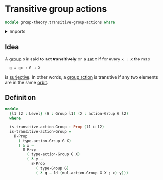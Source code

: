 # Transitive group actions

```agda
module group-theory.transitive-group-actions where
```

<details><summary>Imports</summary>

```agda
open import foundation.existential-quantification
open import foundation.identity-types
open import foundation.propositions
open import foundation.universe-levels

open import group-theory.group-actions
open import group-theory.groups
```

</details>

## Idea

A [group](group-theory.groups.md) `G` is said to **act transitively** on a
[set](foundation-core.sets.md) `X` if for every `x : X` the map

```text
  g ↦ gx : G → X
```

is [surjective](foundation.surjective-maps.md). In other words, a
[group action](group-theory.group-actions.md) is transitive if any two elements
are in the same [orbit](group-theory.orbits-group-actions.md).

## Definition

```agda
module _
  {l1 l2 : Level} (G : Group l1) (X : action-Group G l2)
  where

  is-transitive-action-Group : Prop (l1 ⊔ l2)
  is-transitive-action-Group =
    Π-Prop
      ( type-action-Group G X)
      ( λ x →
        Π-Prop
          ( type-action-Group G X)
          ( λ y →
            ∃-Prop
              ( type-Group G)
              ( λ g → Id (mul-action-Group G X g x) y)))
```
